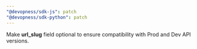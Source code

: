 ```yaml
---
"@devopness/sdk-js": patch
"@devopness/sdk-python": patch
---
```


Make **url_slug** field optional to ensure compatibility with Prod and Dev API versions.
